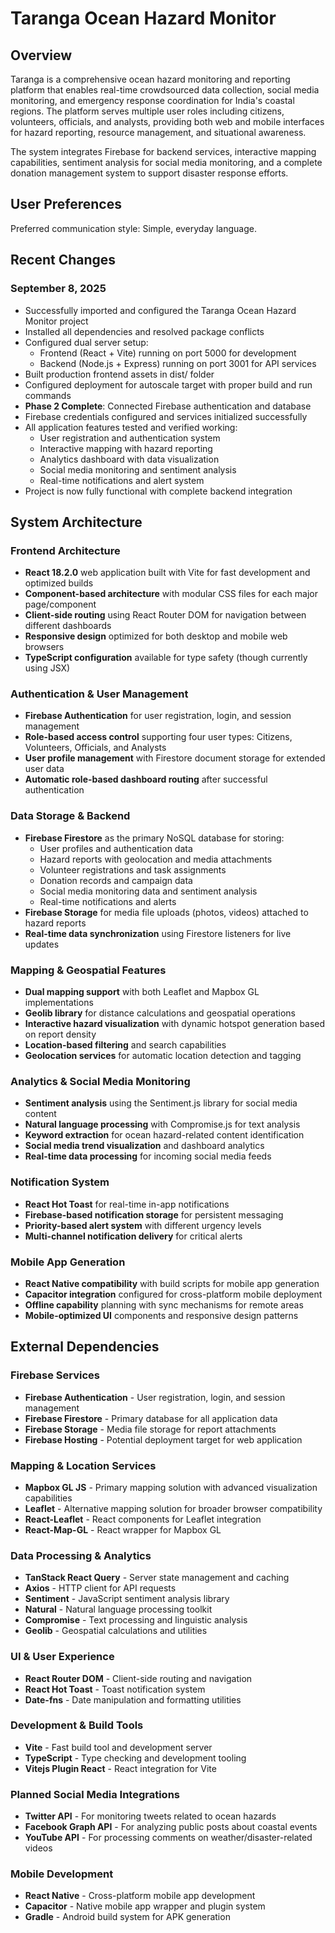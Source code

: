 # Taranga Ocean Hazard Monitor

## Overview

Taranga is a comprehensive ocean hazard monitoring and reporting platform that enables real-time crowdsourced data collection, social media monitoring, and emergency response coordination for India's coastal regions. The platform serves multiple user roles including citizens, volunteers, officials, and analysts, providing both web and mobile interfaces for hazard reporting, resource management, and situational awareness.

The system integrates Firebase for backend services, interactive mapping capabilities, sentiment analysis for social media monitoring, and a complete donation management system to support disaster response efforts.

## User Preferences

Preferred communication style: Simple, everyday language.

## Recent Changes

### September 8, 2025
- Successfully imported and configured the Taranga Ocean Hazard Monitor project
- Installed all dependencies and resolved package conflicts
- Configured dual server setup:
  - Frontend (React + Vite) running on port 5000 for development
  - Backend (Node.js + Express) running on port 3001 for API services
- Built production frontend assets in dist/ folder
- Configured deployment for autoscale target with proper build and run commands
- **Phase 2 Complete**: Connected Firebase authentication and database
- Firebase credentials configured and services initialized successfully
- All application features tested and verified working:
  - User registration and authentication system
  - Interactive mapping with hazard reporting
  - Analytics dashboard with data visualization
  - Social media monitoring and sentiment analysis
  - Real-time notifications and alert system
- Project is now fully functional with complete backend integration

## System Architecture

### Frontend Architecture
- **React 18.2.0** web application built with Vite for fast development and optimized builds
- **Component-based architecture** with modular CSS files for each major page/component
- **Client-side routing** using React Router DOM for navigation between different dashboards
- **Responsive design** optimized for both desktop and mobile web browsers
- **TypeScript configuration** available for type safety (though currently using JSX)

### Authentication & User Management
- **Firebase Authentication** for user registration, login, and session management
- **Role-based access control** supporting four user types: Citizens, Volunteers, Officials, and Analysts
- **User profile management** with Firestore document storage for extended user data
- **Automatic role-based dashboard routing** after successful authentication

### Data Storage & Backend
- **Firebase Firestore** as the primary NoSQL database for storing:
  - User profiles and authentication data
  - Hazard reports with geolocation and media attachments
  - Volunteer registrations and task assignments
  - Donation records and campaign data
  - Social media monitoring data and sentiment analysis
  - Real-time notifications and alerts
- **Firebase Storage** for media file uploads (photos, videos) attached to hazard reports
- **Real-time data synchronization** using Firestore listeners for live updates

### Mapping & Geospatial Features
- **Dual mapping support** with both Leaflet and Mapbox GL implementations
- **Geolib library** for distance calculations and geospatial operations
- **Interactive hazard visualization** with dynamic hotspot generation based on report density
- **Location-based filtering** and search capabilities
- **Geolocation services** for automatic location detection and tagging

### Analytics & Social Media Monitoring
- **Sentiment analysis** using the Sentiment.js library for social media content
- **Natural language processing** with Compromise.js for text analysis
- **Keyword extraction** for ocean hazard-related content identification
- **Social media trend visualization** and dashboard analytics
- **Real-time data processing** for incoming social media feeds

### Notification System
- **React Hot Toast** for real-time in-app notifications
- **Firebase-based notification storage** for persistent messaging
- **Priority-based alert system** with different urgency levels
- **Multi-channel notification delivery** for critical alerts

### Mobile App Generation
- **React Native compatibility** with build scripts for mobile app generation
- **Capacitor integration** configured for cross-platform mobile deployment
- **Offline capability** planning with sync mechanisms for remote areas
- **Mobile-optimized UI** components and responsive design patterns

## External Dependencies

### Firebase Services
- **Firebase Authentication** - User registration, login, and session management
- **Firebase Firestore** - Primary database for all application data
- **Firebase Storage** - Media file storage for report attachments
- **Firebase Hosting** - Potential deployment target for web application

### Mapping & Location Services
- **Mapbox GL JS** - Primary mapping solution with advanced visualization capabilities
- **Leaflet** - Alternative mapping solution for broader browser compatibility
- **React-Leaflet** - React components for Leaflet integration
- **React-Map-GL** - React wrapper for Mapbox GL

### Data Processing & Analytics
- **TanStack React Query** - Server state management and caching
- **Axios** - HTTP client for API requests
- **Sentiment** - JavaScript sentiment analysis library
- **Natural** - Natural language processing toolkit
- **Compromise** - Text processing and linguistic analysis
- **Geolib** - Geospatial calculations and utilities

### UI & User Experience
- **React Router DOM** - Client-side routing and navigation
- **React Hot Toast** - Toast notification system
- **Date-fns** - Date manipulation and formatting utilities

### Development & Build Tools
- **Vite** - Fast build tool and development server
- **TypeScript** - Type checking and development tooling
- **Vitejs Plugin React** - React integration for Vite

### Planned Social Media Integrations
- **Twitter API** - For monitoring tweets related to ocean hazards
- **Facebook Graph API** - For analyzing public posts about coastal events
- **YouTube API** - For processing comments on weather/disaster-related videos

### Mobile Development
- **React Native** - Cross-platform mobile app development
- **Capacitor** - Native mobile app wrapper and plugin system
- **Gradle** - Android build system for APK generation